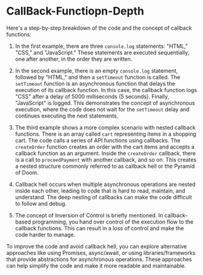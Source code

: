 # CallBack-Functiopn-Depth

 Here's a step-by-step breakdown of the code and the concept of callback functions:

1. In the first example, there are three `console.log` statements: "HTML," "CSS," and "JavaScript." These statements are executed sequentially, one after another, in the order they are written.

2. In the second example, there is an empty `console.log` statement, followed by "HTML," and then a `setTimeout` function is called. The `setTimeout` function is an asynchronous function that delays the execution of its callback function. In this case, the callback function logs "CSS" after a delay of 5000 milliseconds (5 seconds). Finally, "JavaScript" is logged. This demonstrates the concept of asynchronous execution, where the code does not wait for the `setTimeout` delay and continues executing the next statements.

3. The third example shows a more complex scenario with nested callback functions. There is an array called `cart` representing items in a shopping cart. The code calls a series of API functions using callbacks. The `createOrder` function creates an order with the cart items and accepts a callback function as an argument. Inside the `createOrder` callback, there is a call to `proceedPayment` with another callback, and so on. This creates a nested structure commonly referred to as callback hell or the Pyramid of Doom.

4. Callback hell occurs when multiple asynchronous operations are nested inside each other, leading to code that is hard to read, maintain, and understand. The deep nesting of callbacks can make the code difficult to follow and debug.

5. The concept of Inversion of Control is briefly mentioned. In callback-based programming, you hand over control of the execution flow to the callback functions. This can result in a loss of control and make the code harder to manage.

To improve the code and avoid callback hell, you can explore alternative approaches like using Promises, async/await, or using libraries/frameworks that provide abstractions for asynchronous operations. These approaches can help simplify the code and make it more readable and maintainable.

